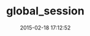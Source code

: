 ---
layout: post
title:  "global_session"
repo:   "rightscale/global_session"
date:   2015-02-18 17:12:52
gemurl: https://github.com/rightscale/global_session
---